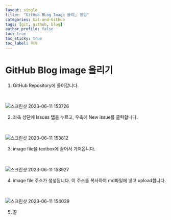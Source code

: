 ```yaml
---
layout: single
title:  "GitHub BLog Image 올리는 방법"
categories: Git-and-Github
tags: [git, github, blog]
author_profile: false
toc: true
toc_sticky: true
toc_label: 목차
---
```


# GitHub Blog image 올리기

1. GitHub Repository에 들어갑니다.
<br/>

![스크린샷 2023-06-11 153726](https://github.com/YOUSUBEEN/YOUSUBEEN/assets/130339188/27c5e7a4-b370-4e9e-8026-573687436b5d)
<br/>

2. 좌측 상단에 Issues 탭을 누르고, 우측에 New issue를 클릭합니다.
<br/>

![스크린샷 2023-06-11 153812](https://github.com/YOUSUBEEN/YOUSUBEEN/assets/130339188/07e3c581-32d4-4fd3-a10d-544165f6139b)
<br/>

3. image file을 textbox에 끌어서 가져옵니다. 
<br/>

![스크린샷 2023-06-11 153927](https://github.com/YOUSUBEEN/YOUSUBEEN/assets/130339188/0cf79d15-ef4f-4824-9ceb-64be29cb2be1)
<br/>

4. image file 주소가 생성됩니다. 이 주소를 복사하여 md파일에 넣고 upload합니다.   
<br/>

![스크린샷 2023-06-11 154039](https://github.com/YOUSUBEEN/YOUSUBEEN/assets/130339188/8f8f858f-1fb9-4a78-955b-e55bfd0f591c)
<br/>

5. 끝